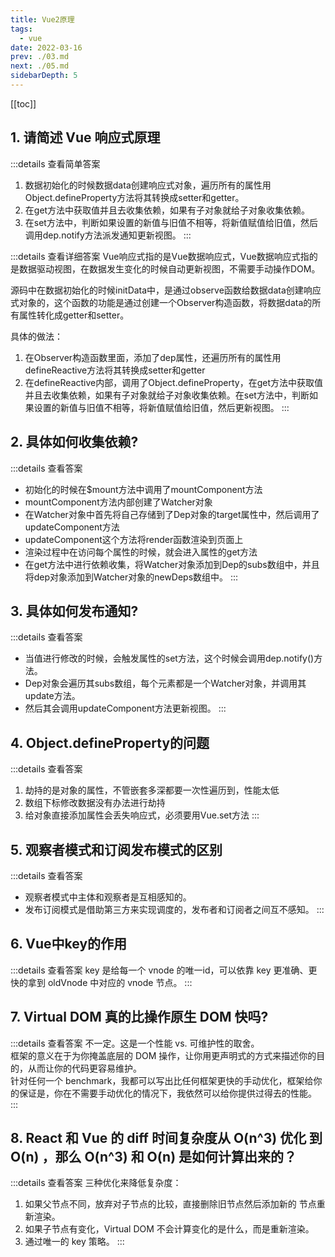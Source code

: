 ```yaml
---
title: Vue2原理
tags: 
  - vue
date: 2022-03-16
prev: ./03.md
next: ./05.md
sidebarDepth: 5
---
```


[[toc]]

## 1. 请简述 Vue 响应式原理

:::details 查看简单答案
1. 数据初始化的时候数据data创建响应式对象，遍历所有的属性用Object.defineProperty方法将其转换成setter和getter。
2. 在get方法中获取值并且去收集依赖，如果有子对象就给子对象收集依赖。
3. 在set方法中，判断如果设置的新值与旧值不相等，将新值赋值给旧值，然后调用dep.notify方法派发通知更新视图。
:::

:::details 查看详细答案
Vue响应式指的是Vue数据响应式，Vue数据响应式指的是数据驱动视图，在数据发生变化的时候自动更新视图，不需要手动操作DOM。

源码中在数据初始化的时候initData中，是通过observe函数给数据data创建响应式对象的，这个函数的功能是通过创建一个Observer构造函数，将数据data的所有属性转化成getter和setter。

具体的做法：

1. 在Observer构造函数里面，添加了dep属性，还遍历所有的属性用defineReactive方法将其转换成setter和getter
2. 在defineReactive内部，调用了Object.defineProperty，在get方法中获取值并且去收集依赖，如果有子对象就给子对象收集依赖。在set方法中，判断如果设置的新值与旧值不相等，将新值赋值给旧值，然后更新视图。
:::
## 2. 具体如何收集依赖?

:::details 查看答案
- 初始化的时候在$mount方法中调用了mountComponent方法
- mountComponent方法内部创建了Watcher对象
- 在Watcher对象中首先将自己存储到了Dep对象的target属性中，然后调用了updateComponent方法
- updateComponent这个方法将render函数渲染到页面上
- 渲染过程中在访问每个属性的时候，就会进入属性的get方法
- 在get方法中进行依赖收集，将Watcher对象添加到Dep的subs数组中，并且将dep对象添加到Watcher对象的newDeps数组中。
:::

## 3. 具体如何发布通知?

:::details 查看答案
- 当值进行修改的时候，会触发属性的set方法，这个时候会调用dep.notify()方法。
- Dep对象会遍历其subs数组，每个元素都是一个Watcher对象，并调用其update方法。
- 然后其会调用updateComponent方法更新视图。
:::

## 4. Object.defineProperty的问题

:::details 查看答案
1. 劫持的是对象的属性，不管嵌套多深都要一次性遍历到，性能太低
2. 数组下标修改数据没有办法进行劫持
3. 给对象直接添加属性会丢失响应式，必须要用Vue.set方法
:::
## 5. 观察者模式和订阅发布模式的区别

:::details 查看答案
- 观察者模式中主体和观察者是互相感知的。
- 发布订阅模式是借助第三方来实现调度的，发布者和订阅者之间互不感知。
:::
## 6. Vue中key的作用 <Badge text="TODO" type="error"/>

:::details 查看答案
key 是给每一个 vnode 的唯一id，可以依靠 key 更准确、更快的拿到 oldVnode 中对应的 vnode 节点。
:::

## 7. Virtual DOM 真的比操作原生 DOM 快吗?

:::details 查看答案
不一定。这是一个性能 vs. 可维护性的取舍。  
框架的意义在于为你掩盖底层的 DOM 操作，让你用更声明式的方式来描述你的目的，从而让你的代码更容易维护。  
针对任何一个 benchmark，我都可以写出比任何框架更快的手动优化，框架给你的保证是，你在不需要手动优化的情况下，我依然可以给你提供过得去的性能。
:::
## 8. React 和 Vue 的 diff 时间复杂度从 O(n^3) 优化 到 O(n) ，那么 O(n^3) 和 O(n) 是如何计算出来的？ 

:::details 查看答案
三种优化来降低复杂度：
1. 如果父节点不同，放弃对子节点的比较，直接删除旧节点然后添加新的 节点重新渲染。
2. 如果子节点有变化，Virtual DOM 不会计算变化的是什么，而是重新渲染。
3. 通过唯一的 key 策略。
:::
